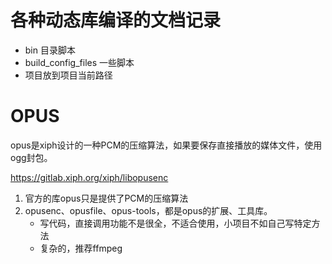 # 各种动态库编译的文档记录
* bin 目录脚本
* build_config_files 一些脚本
* 项目放到项目当前路径

# OPUS
opus是xiph设计的一种PCM的压缩算法，如果要保存直接播放的媒体文件，使用ogg封包。

https://gitlab.xiph.org/xiph/libopusenc

1. 官方的库opus只是提供了PCM的压缩算法
2. opusenc、opusfile、opus-tools，都是opus的扩展、工具库。
    * 写代码，直接调用功能不是很全，不适合使用，小项目不如自己写特定方法
    * 复杂的，推荐ffmpeg